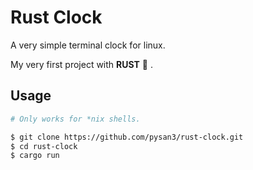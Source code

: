 # Rust Clock

A very simple terminal clock for linux.

My very first project with **RUST**  .

## Usage

```bash
# Only works for *nix shells.

$ git clone https://github.com/pysan3/rust-clock.git
$ cd rust-clock
$ cargo run
```
